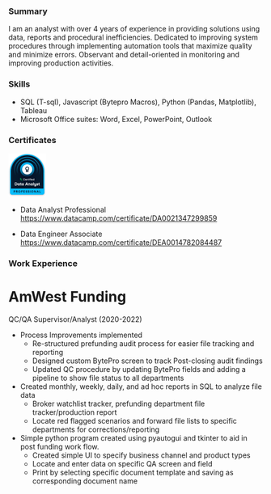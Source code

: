### Summary 
I am an analyst with over 4 years of experience in providing solutions using data, reports and procedural inefficiencies. Dedicated to improving system procedures through implementing automation tools that maximize quality and minimize errors. Observant and detail-oriented in monitoring and improving production activities. 

### Skills 
- SQL (T-sql), Javascript (Bytepro Macros), Python (Pandas, Matplotlib), Tableau 
- Microsoft Office suites: Word, Excel, PowerPoint, Outlook 

### Certificates
![](image/data_analyst_professional_badge.png)
- Data Analyst Professional 
https://www.datacamp.com/certificate/DA0021347299859 

- Data Engineer Associate 
https://www.datacamp.com/certificate/DEA0014782084487 

### Work Experience
# AmWest Funding
QC/QA Supervisor/Analyst (2020-2022)
* Process Improvements implemented
  - Re-structured prefunding audit process for easier file tracking and reporting
  - Designed custom BytePro screen to track Post-closing audit findings
  - Updated QC procedure by updating BytePro fields and adding a pipeline to show file status to all departments 
* Created monthly, weekly, daily, and ad hoc reports in SQL to analyze file data
  - Broker watchlist tracker, prefunding department file tracker/production report
  - Locate red flagged scenarios and forward file lists to specific departments for corrections/reporting 
* Simple python program created using pyautogui and tkinter to aid in post funding work flow.
  - Created simple UI to specify business channel and product types
  - Locate and enter data on specific QA screen and field
  - Print by selecting specific document template and saving as corresponding document name 

